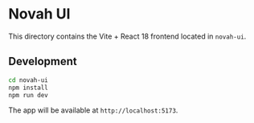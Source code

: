 # Novah UI

This directory contains the Vite + React 18 frontend located in `novah-ui`.

## Development

```sh
cd novah-ui
npm install
npm run dev
```

The app will be available at `http://localhost:5173`.
